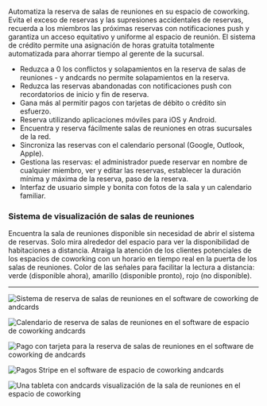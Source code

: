 Automatiza la reserva de salas de reuniones en su espacio de coworking. Evita el exceso de reservas y las supresiones accidentales de reservas, recuerda a los miembros las próximas reservas con notificaciones push y garantiza un acceso equitativo y uniforme al espacio de reunión. El sistema de crédito permite una asignación de horas gratuita totalmente automatizada para ahorrar tiempo al gerente de la sucursal.

- Reduzca a 0 los conflictos y solapamientos en la reserva de salas de reuniones - y andcards no permite solapamientos en la reserva.
- Reduzca las reservas abandonadas con notificaciones push con recordatorios de inicio y fin de reserva.
- Gana más al permitir pagos con tarjetas de débito o crédito sin esfuerzo.
- Reserva utilizando aplicaciones móviles para iOS y Android.
- Encuentra y reserva fácilmente salas de reuniones en otras sucursales de la red.
- Sincroniza las reservas con el calendario personal (Google, Outlook, Apple).
- Gestiona las reservas: el administrador puede reservar en nombre de cualquier miembro, ver y editar las reservas, establecer la duración mínima y máxima de la reserva, paso de la reserva.
- Interfaz de usuario simple y bonita con fotos de la sala y un calendario familiar.

### Sistema de visualización de salas de reuniones

Encuentra la sala de reuniones disponible sin necesidad de abrir el sistema de reservas. Solo mira alrededor del espacio para ver la disponibilidad de habitaciones a distancia. Atraiga la atención de los clientes potenciales de los espacios de coworking con un horario en tiempo real en la puerta de los salas de reuniones. Color de las señales para facilitar la lectura a distancia: verde (disponible ahora), amarillo (disponible pronto), rojo (no disponible).

---

![Sistema de reserva de salas de reuniones en el software de coworking de andcards](https://d7ccq1i35b0cj.cloudfront.net/andcards-bookings-main-light-en-1920-1200.png)

![Calendario de reserva de salas de reuniones en el software de espacio de coworking andcards](https://d7ccq1i35b0cj.cloudfront.net/andcards-bookings-calendar-light-en-1920-1200.png)

![Pago con tarjeta para la reserva de salas de reuniones en el software de coworking de andcards](https://d7ccq1i35b0cj.cloudfront.net/andcards-bookings-create-payment-methods-card-light-en-1920-1200.png)

![Pagos Stripe en el software de espacio de coworking andcards](https://d7ccq1i35b0cj.cloudfront.net/andcards-bookings-create-pay-with-stripe-light-en-1920-1200.png)

![Una tableta con andcards visualización de la sala de reuniones en el espacio de coworking](https://d7ccq1i35b0cj.cloudfront.net/andcards-bookings-room-display-en-1920-1200.png)
